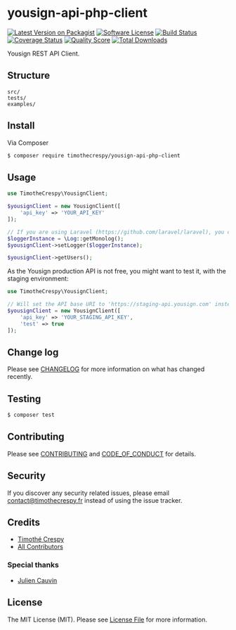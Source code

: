 # yousign-api-php-client

[![Latest Version on Packagist][ico-version]][link-packagist]
[![Software License][ico-license]](LICENSE.md)
[![Build Status][ico-travis]][link-travis]
[![Coverage Status][ico-scrutinizer]][link-scrutinizer]
[![Quality Score][ico-code-quality]][link-code-quality]
[![Total Downloads][ico-downloads]][link-downloads]

Yousign REST API Client.

## Structure

```
src/
tests/
examples/
```

## Install

Via Composer

``` bash
$ composer require timothecrespy/yousign-api-php-client
```

## Usage

``` php
use TimotheCrespy\YousignClient;

$yousignClient = new YousignClient([
    'api_key' => 'YOUR_API_KEY'
]);

// If you are using Laravel (https://github.com/laravel/laravel), you could specify the default Laravel logger:
$loggerInstance = \Log::getMonolog();
$yousignClient->setLogger($loggerInstance);

$yousignClient->getUsers();
```

As the Yousign production API is not free, you might want to test it, with the staging environment:

``` php
use TimotheCrespy\YousignClient;

// Will set the API base URI to 'https://staging-api.yousign.com' instead of 'https://api.yousign.com'
$yousignClient = new YousignClient([
    'api_key' => 'YOUR_STAGING_API_KEY',
    'test' => true
]);
```

## Change log

Please see [CHANGELOG](CHANGELOG.md) for more information on what has changed recently.

## Testing

``` bash
$ composer test
```

## Contributing

Please see [CONTRIBUTING](CONTRIBUTING.md) and [CODE_OF_CONDUCT](CODE_OF_CONDUCT.md) for details.

## Security

If you discover any security related issues, please email contact@timothecrespy.fr instead of using the issue tracker.

## Credits

- [Timothé Crespy][link-author]
- [All Contributors][link-contributors]

### Special thanks

- [Julien Cauvin](https://github.com/jucau)

## License

The MIT License (MIT). Please see [License File](LICENSE.md) for more information.

[ico-version]: https://img.shields.io/packagist/v/:vendor/:package_name.svg?style=flat-square
[ico-license]: https://img.shields.io/badge/license-MIT-brightgreen.svg?style=flat-square
[ico-travis]: https://img.shields.io/travis/:vendor/:package_name/master.svg?style=flat-square
[ico-scrutinizer]: https://img.shields.io/scrutinizer/coverage/g/:vendor/:package_name.svg?style=flat-square
[ico-code-quality]: https://img.shields.io/scrutinizer/g/:vendor/:package_name.svg?style=flat-square
[ico-downloads]: https://img.shields.io/packagist/dt/:vendor/:package_name.svg?style=flat-square
[link-packagist]: https://packagist.org/packages/:vendor/:package_name
[link-travis]: https://travis-ci.org/:vendor/:package_name
[link-scrutinizer]: https://scrutinizer-ci.com/g/:vendor/:package_name/code-structure
[link-code-quality]: https://scrutinizer-ci.com/g/:vendor/:package_name
[link-downloads]: https://packagist.org/packages/:vendor/:package_name

[link-author]: hhttps://github.com/TimotheCrespy
[link-contributors]: https://github.com/TimotheCrespy/yousign-api-php-client/graphs/contributors